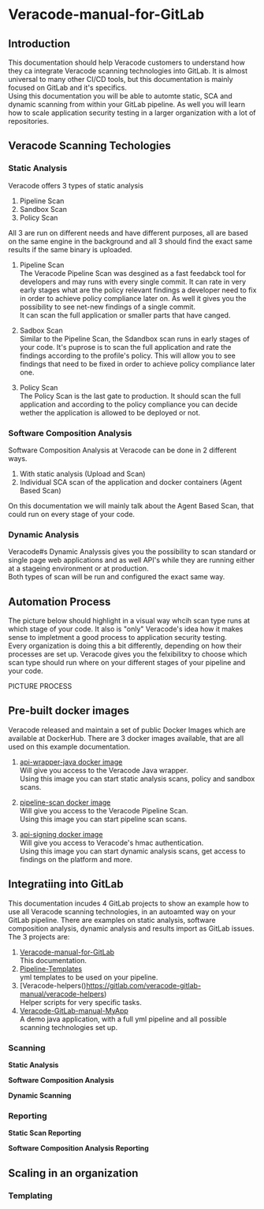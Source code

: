 # Veracode-manual-for-GitLab



## Introduction  
This documentation should help Veracode customers to understand how they ca integrate Veracode scanning technologies into GitLab. It is almost universal to many other CI/CD tools, but this documentation is mainly focused on GitLab and it's specifics.  
Using this documentation you will be able to automte static, SCA and dynamic scanning from within your GitLab pipeline. As well you will learn how to scale application security testing in a larger organization with a lot of repositories. 


## Veracode Scanning Techologies
### Static Analysis  
Veracode offers 3 types of static analysis  
1. Pipeline Scan 
2. Sandbox Scan  
3. Policy Scan  
  
All 3 are run on different needs and have different purposes, all are based on the same engine in the background and all 3 should find the exact same results if the same binary is uploaded.  

1. Pipeline Scan  
The Veracode Pipeline Scan was desgined as a fast feedabck tool for developers and may runs with every single commit. It can rate in very early stages what are the policy relevant findings a developer need to fix in order to achieve policy compliance later on. As well it gives you the possibility to see net-new findings of a single commit.  
It can scan the full application or smaller parts that have canged.  
  
2. Sadbox Scan  
Similar to the Pipeline Scan, the Sdandbox scan runs in early stages of your code. It's puprose is to scan the full application and rate the findings according to the profile's policy. This will allow you to see findings that need to be fixed in order to achieve policy compliance later one.  
  
3. Policy Scan  
The Policy Scan is the last gate to production. It should scan the full application and according to the policy compliance you can decide wether the application is allowed to be deployed or not.  

### Software Composition Analysis  
Software Composition Analysis at Veracode can be done in 2 different ways.  
  
1. With static analysis (Upload and Scan)  
2. Individual SCA scan of the application and docker containers (Agent Based Scan)  
  
On this documentation we will mainly talk about the Agent Based Scan, that could run on every stage of your code.  

### Dynamic Analysis  
Veracode#s Dynamic Analyssis gives you the possibility to scan standard or single page web applications and as well API's while they are running either at a stageing environment or at production.  
Both types of scan will be run and configured the exact same way.  
  
## Automation Process  
The picture below should highlight in a visual way whcih scan type runs at which stage of your code. It also is "only" Veracode's idea how it makes sense to impletment a good process to application security testing.  
Every organization is doing this a bit differently, depending on how their processes are set up. Veracode gives you the felxibilitxy to choose which scan type should run where on your different stages of your pipeline and your code.  
  
PICTURE PROCESS


## Pre-built docker images  
Veracode released and maintain a set of public Docker Images which are available at DockerHub. There are 3 docker images available, that are all used on this example documentation.  

1. [api-wrapper-java docker image](https://hub.docker.com/r/veracode/api-wrapper-java)  
Will give you access to the Veracode Java wrapper.   
Using this image you can start static analysis scans, policy and sandbox scans.  
  
2. [pipeline-scan docker image](https://hub.docker.com/r/veracode/pipeline-scan)  
Will give you access to the Veracode Pipeline Scan.   
Using this image you can start pipeline scan scans.  
  
3. [api-signing docker image](https://hub.docker.com/r/veracode/api-signing)  
Will give you access to Veracode's hmac authentication.   
Using this image you can start dynamic analysis scans, get access to findings on the platform and more.  


## Integratiing into GitLab  
This documentation incudes 4 GitLab projects to show an example how to use all Veracode scanning technologies, in an autoamted way on your GitLab pipeline. There are examples on static analysis, software composition analysis, dynamic analysis and results import as GitLab issues.  
The 3 projects are:  
  
1. [Veracode-manual-for-GitLab](https://gitlab.com/veracode-gitlab-manual/veracode-manual-for-gitlab)  
This documentation.  
2. [Pipeline-Templates](https://gitlab.com/veracode-gitlab-manual/pipeline-templates)  
yml templates to be used on your pipeline.  
3. [Veracode-helpers()https://gitlab.com/veracode-gitlab-manual/veracode-helpers)  
Helper scripts for very specific tasks.  
4. [Veracode-GitLab-manual-MyApp](https://gitlab.com/veracode-gitlab-manual/veracode-gitlab-manual-myapp)  
A demo java application, with a full yml pipeline and all possible scanning technologies set up.  

### Scanning  
**Static Analysis**

**Software Composition Analysis**

**Dynamic Scanning**

### Reporting
**Static Scan Reporting**

**Software Composition Analysis Reporting**


## Scaling in an organization

### Templating




